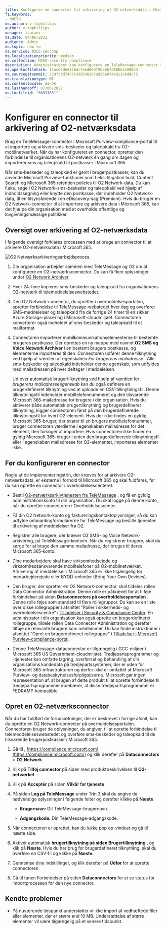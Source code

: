 ```yaml
---
title: Konfigurer en connector til arkivering af O2-netværksdata i Microsoft 365
f1.keywords:
- NOCSH
ms.author: v-tophillips
author: v-tophillips
manager: laurawi
ms.date: 04/06/2022
audience: Admin
ms.topic: how-to
ms.service: O365-seccomp
ms.localizationpriority: medium
ms.collection: M365-security-compliance
description: Administratorer kan konfigurere en TeleMessage-connector til at importere og arkivere SMS- og MMS-data fra O2-mobilnetværket i Microsoft 365. Det giver dig mulighed for at arkivere data fra tredjepartsdatakilder i Microsoft 365, så du kan bruge funktioner til overholdelse af angivne standarder, f.eks. juridisk bevarelse, indholdssøgning og opbevaringspolitikker til at administrere din organisations tredjepartsdata.
ms.openlocfilehash: 15acd2de617bdcfa6d0edf9be5bfd800b4a905dd
ms.sourcegitcommit: c29fc9d7477c3985d02d7a956a9f4b311c4d9c76
ms.translationtype: MT
ms.contentlocale: da-DK
ms.lasthandoff: 07/06/2022
ms.locfileid: "66633031"
---
```

# <a name="set-up-a-connector-to-archive-o2-network-data"></a>Konfigurer en connector til arkivering af O2-netværksdata

Brug en TeleMessage-connector i Microsoft Purview-compliance-portal til at importere og arkivere sms-beskeder og taleopkald fra O2-mobilnetværket. Når du har konfigureret en connector, opretter den forbindelse til organisationens O2-netværk én gang om dagen og importerer sms og taleopkald til postkasser i Microsoft 365.

Når sms-beskeder og taleopkald er gemt i brugerpostkasser, kan du anvende Microsoft Purview-funktioner som f.eks. litigation hold, Content Search og Microsoft 365 retention policies til O2 Network-data. Du kan f.eks. søge i O2 Network-sms-beskeder og taleopkald ved hjælp af indholdssøgning eller knytte den postkasse, der indeholder O2 Network-data, til en tilsynsførende i en eDiscovery-sag (Premium). Hvis du bruger en O2 Network-connector til at importere og arkivere data i Microsoft 365, kan det hjælpe din organisation med at overholde offentlige og lovgivningsmæssige politikker.

## <a name="overview-of-archiving-o2-network-data"></a>Oversigt over arkivering af O2-netværksdata

I følgende oversigt forklares processen med at bruge en connector til at arkivere O2-netværksdata i Microsoft 365.

![O2 Netværksarkiveringsarbejdsproces.](../media/O2NetworkConnectorWorkflow.png)

1. Din organisation arbejder sammen med TeleMessage og O2 om at konfigurere en O2-netværksconnector. Du kan få flere oplysninger under [O2 Network Archiver](https://www.telemessage.com/office365-activation-for-o2-network-archiver).

2. Hver 24. time kopieres sms-beskeder og taleopkald fra organisationens O2-netværk til telemeddelelseswebstedet.

3. Den O2 Network-connector, du opretter i overholdelsesportalen, opretter forbindelse til TeleMessage-webstedet hver dag og overfører SMS-meddelelser og taleopkald fra de forrige 24 timer til en sikker Azure Storage-placering i Microsoft-cloudmiljøet. Connectoren konverterer også indholdet af sms-beskeder og taleopkald til et mailformat.

4. Connectoren importerer mobilkommunikationselementerne til bestemte brugeres postkasse. Der oprettes en ny mappe med navnet **O2 SMS og Voice Network Archiver** i en bestemt brugers postkasse, og elementerne importeres til den. Connectoren udfører denne tilknytning ved hjælp af værdien af egenskaben *For brugerens mailadresse* . Alle sms-beskeder og taleopkald indeholder denne egenskab, som udfyldes med mailadressen på hver deltager i meddelelsen.

   Ud over automatisk brugertilknytning ved hjælp af værdien for *brugerens mailadresseegenskab* kan du også definere en brugerdefineret tilknytning ved at uploade en CSV-tilknytningsfil. Denne tilknytningsfil indeholder mobiltelefonnummeret og den tilsvarende Microsoft 365-mailadresse for brugere i din organisation. Hvis du aktiverer både automatisk brugertilknytning og brugerdefineret tilknytning, kigger connectoren først på den brugerdefinerede tilknytningsfil for hvert O2-element. Hvis der ikke findes en gyldig Microsoft 365-bruger, der svarer til en brugers mobiltelefonnummer, bruger connectoren værdierne i egenskaben mailadresse for det element, den forsøger at importere. Hvis connectoren ikke finder en gyldig Microsoft 365-bruger i enten den brugerdefinerede tilknytningsfil eller i egenskaben mailadresse for O2-elementet, importeres elementet ikke.

## <a name="before-you-set-up-a-connector"></a>Før du konfigurerer en connector

Nogle af de implementeringstrin, der kræves for at arkivere O2-netværksdata, er eksterne i forhold til Microsoft 365 og skal fuldføres, før du kan oprette en connector i overholdelsescenteret.

- Bestil [O2-netværksarkivtjenesten fra TeleMessage](https://www.telemessage.com/mobile-archiver/order-mobile-archiver-for-o365/) , og få en gyldig administrationskonto til din organisation. Du skal logge på denne konto, når du opretter connectoren i Overholdelsescenter.

- Få din O2 Network-konto og faktureringskontaktoplysninger, så du kan udfylde onboardingformularerne for TeleMessage og bestille tjenesten til arkivering af meddelelser fra O2.

- Registrer alle brugere, der kræver O2 SMS- og Voice Network-arkivering, på TeleMessage-kontoen. Når du registrerer brugere, skal du sørge for at bruge den samme mailadresse, der bruges til deres Microsoft 365-konto.

- Dine medarbejdere skal have virksomhedsejede og virksomhedsansvarende mobiltelefoner på O2-mobilnetværket. Arkivering af meddelelser i Microsoft 365 er ikke tilgængelig for medarbejderejede eller BYOD-enheder (Bring Your Own Devices).

- Den bruger, der opretter en O2 Network-connector, skal tildeles rollen Data Connector Administration. Denne rolle er påkrævet for at tilføje forbindelser på siden **Dataconnectors på overholdelsesportalen** . Denne rolle føjes som standard til flere rollegrupper. Du kan se en liste over disse rollegrupper i afsnittet "Roller i sikkerheds- og overholdelsescentre" i [Tilladelser i Security & Compliance Center](../security/office-365-security/permissions-in-the-security-and-compliance-center.md#roles-in-the-security--compliance-center). En administrator i din organisation kan også oprette en brugerdefineret rollegruppe, tildele rollen Data Connector Administration og derefter tilføje de relevante brugere som medlemmer. Du kan finde instruktioner i afsnittet "Opret en brugerdefineret rollegruppe" i [Tilladelser i Microsoft Purview-compliance-portal](microsoft-365-compliance-center-permissions.md#create-a-custom-role-group).

- Denne TeleMessage-dataconnector er tilgængelig i GCC-miljøer i Microsoft 365 US Government-cloudmiljøet. Tredjepartsprogrammer og -tjenester kan omfatte lagring, overførsel og behandling af din organisations kundedata på tredjepartssystemer, der er uden for Microsoft 365-infrastrukturen og derfor ikke er omfattet af Microsoft Purview- og databeskyttelsesforpligtelserne. Microsoft gør ingen repræsentation af, at brugen af dette produkt til at oprette forbindelse til tredjepartsprogrammer indebærer, at disse tredjepartsprogrammer er FEDRAMP-kompatible.

## <a name="create-an-o2-network-connector"></a>Opret en O2-netværksconnector

Når du har fuldført de forudsætninger, der er beskrevet i forrige afsnit, kan du oprette en O2 Network-connector på overholdelsesportalen. Connectoren bruger de oplysninger, du angiver, til at oprette forbindelse til telemeddelelseswebstedet og overføre sms-beskeder og taleopkald til de tilsvarende brugerpostkasser i Microsoft 365.

1. Gå til , [https://compliance.microsoft.com](https://compliance.microsoft.com/) og klik derefter på **Dataconnectors** \> **O2 Network**.

2. Klik på **Tilføj connector** på siden med produktbeskrivelsen til **O2-netværket**

3. Klik på **Acceptér** på siden **Vilkår for tjeneste**.

4. På siden **Log på TeleMessage** under Trin 3 skal du angive de nødvendige oplysninger i følgende felter og derefter klikke på **Næste**.

   - **Brugernavn:** Dit TeleMessage-brugernavn.

   - **Adgangskode:** Din TeleMessage-adgangskode.

5. Når connectoren er oprettet, kan du lukke pop op-vinduet og gå til næste side.

6. Aktivér automatisk **brugertilknytning på siden Brugertilknytning** , og klik på **Næste**. Hvis du har brug for brugerdefineret tilknytning, skal du overføre en CSV-fil og klikke på **Næste**.

7. Gennemse dine indstillinger, og klik derefter på **Udfør** for at oprette connectoren.

8. Gå til fanen Forbindelser på siden **Dataconnectors** for at se status for importprocessen for den nye connector.

## <a name="known-issues"></a>Kendte problemer

- På nuværende tidspunkt understøtter vi ikke import af vedhæftede filer eller elementer, der er større end 10 MB. Understøttelse af større elementer vil være tilgængelig på et senere tidspunkt.